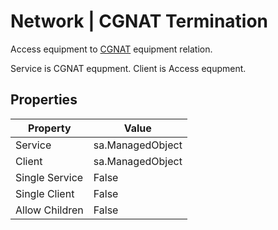 # Network | CGNAT Termination

Access equipment to [CGNAT](https://en.wikipedia.org/wiki/Carrier-grade_NAT)
equipment relation.

Service is CGNAT equpment.
Client is Access equpment.

## Properties

| Property       | Value            |
| -------------- | ---------------- |
| Service        | sa.ManagedObject |
| Client         | sa.ManagedObject |
| Single Service | False            |
| Single Client  | False            |
| Allow Children | False            |
